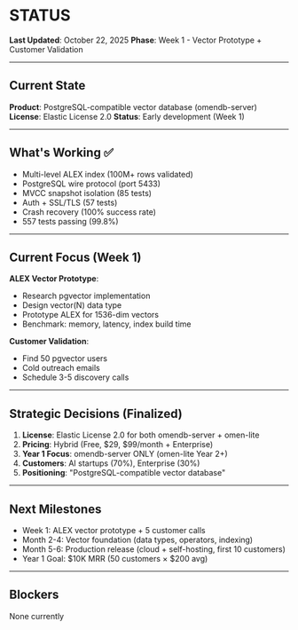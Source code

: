 # STATUS

**Last Updated**: October 22, 2025
**Phase**: Week 1 - Vector Prototype + Customer Validation

---

## Current State

**Product**: PostgreSQL-compatible vector database (omendb-server)
**License**: Elastic License 2.0
**Status**: Early development (Week 1)

---

## What's Working ✅

- Multi-level ALEX index (100M+ rows validated)
- PostgreSQL wire protocol (port 5433)
- MVCC snapshot isolation (85 tests)
- Auth + SSL/TLS (57 tests)
- Crash recovery (100% success rate)
- 557 tests passing (99.8%)

---

## Current Focus (Week 1)

**ALEX Vector Prototype**:
- Research pgvector implementation
- Design vector(N) data type
- Prototype ALEX for 1536-dim vectors
- Benchmark: memory, latency, index build time

**Customer Validation**:
- Find 50 pgvector users
- Cold outreach emails
- Schedule 3-5 discovery calls

---

## Strategic Decisions (Finalized)

1. **License**: Elastic License 2.0 for both omendb-server + omen-lite
2. **Pricing**: Hybrid (Free, $29, $99/month + Enterprise)
3. **Year 1 Focus**: omendb-server ONLY (omen-lite Year 2+)
4. **Customers**: AI startups (70%), Enterprise (30%)
5. **Positioning**: "PostgreSQL-compatible vector database"

---

## Next Milestones

- Week 1: ALEX vector prototype + 5 customer calls
- Month 2-4: Vector foundation (data types, operators, indexing)
- Month 5-6: Production release (cloud + self-hosting, first 10 customers)
- Year 1 Goal: $10K MRR (50 customers × $200 avg)

---

## Blockers

None currently

